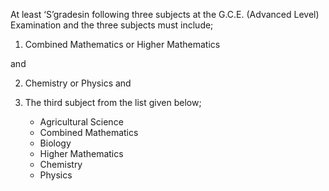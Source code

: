 At least ‘S’gradesin following three subjects at the G.C.E. (Advanced Level) Examination
and the three subjects must include;

1. Combined Mathematics or Higher Mathematics

 and

2. Chemistry or Physics
 and
	 
3.	 The third subject from the list given below;
      - Agricultural Science
      - Combined Mathematics
      - Biology
      - Higher Mathematics
      - Chemistry
      - Physics